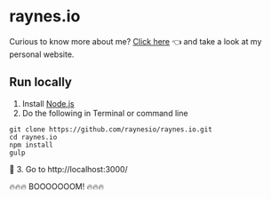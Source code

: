 # raynes.io

Curious to know more about me? [Click here](https://raynes.io) 👈 and take a look at my personal website.


## Run locally

1. Install [Node.js](https://nodejs.org)
2. Do the following in Terminal or command line

  ```
  git clone https://github.com/raynesio/raynes.io.git
  cd raynes.io
  npm install
  gulp
  ```
🚀 3. Go to http://localhost:3000/


🔥🔥🔥 BOOOOOOOM! 🔥🔥🔥
